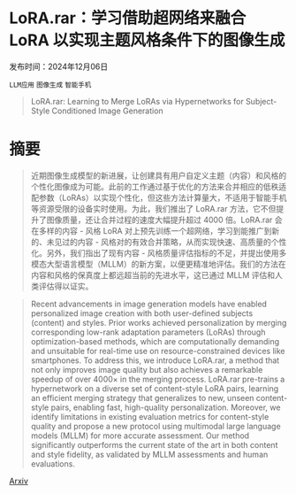# LoRA.rar：学习借助超网络来融合 LoRA 以实现主题风格条件下的图像生成

发布时间：2024年12月06日

`LLM应用` `图像生成` `智能手机`

> LoRA.rar: Learning to Merge LoRAs via Hypernetworks for Subject-Style Conditioned Image Generation

# 摘要

> 近期图像生成模型的新进展，让创建具有用户自定义主题（内容）和风格的个性化图像成为可能。此前的工作通过基于优化的方法来合并相应的低秩适配参数（LoRAs）以实现个性化，但这些方法计算量大，不适用于智能手机等资源受限的设备实时使用。为此，我们推出了 LoRA.rar 方法，它不但提升了图像质量，还让合并过程的速度大幅提升超过 4000 倍。LoRA.rar 会在多样的内容 - 风格 LoRA 对上预先训练一个超网络，学习到能推广到新的、未见过的内容 - 风格对的有效合并策略，从而实现快速、高质量的个性化。另外，我们指出了现有内容 - 风格质量评估指标的不足，并提出使用多模态大型语言模型（MLLM）的新方案，以便更精准地评估。我们的方法在内容和风格的保真度上都远超当前的先进水平，这已通过 MLLM 评估和人类评估得以证实。

> Recent advancements in image generation models have enabled personalized image creation with both user-defined subjects (content) and styles. Prior works achieved personalization by merging corresponding low-rank adaptation parameters (LoRAs) through optimization-based methods, which are computationally demanding and unsuitable for real-time use on resource-constrained devices like smartphones. To address this, we introduce LoRA.rar, a method that not only improves image quality but also achieves a remarkable speedup of over $4000\times$ in the merging process. LoRA.rar pre-trains a hypernetwork on a diverse set of content-style LoRA pairs, learning an efficient merging strategy that generalizes to new, unseen content-style pairs, enabling fast, high-quality personalization. Moreover, we identify limitations in existing evaluation metrics for content-style quality and propose a new protocol using multimodal large language models (MLLM) for more accurate assessment. Our method significantly outperforms the current state of the art in both content and style fidelity, as validated by MLLM assessments and human evaluations.

[Arxiv](https://arxiv.org/abs/2412.05148)